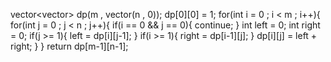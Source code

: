 vector<vector<int>> dp(m , vector<int>(n , 0));
dp[0][0] = 1;
for(int i = 0 ; i < m ; i++){
for(int j = 0 ; j < n ; j++){
if(i == 0 && j == 0){
continue;
}
int left = 0;
int right = 0;
if(j >= 1){
left = dp[i][j-1];
}
if(i >= 1){
right = dp[i-1][j];
}
​
dp[i][j] = left + right;
}
}
return dp[m-1][n-1];